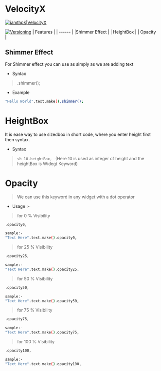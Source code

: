 # VelocityX 

[![iamthpk|VelocityX](https://badgen.net/badge/VelocityX/passing/blue?icon=github
)](https://github.com/iampawan/VelocityX)

[![Versioning](https://badgen.net/badge/Version/^0.4.0/purple)](https://pub.dev/packages/velocity_x)
| Features |
| ------ |
|Shimmer Effect |
| HeightBox |
| Opacity |

## Shimmer Effect
For Shimmer effect you can use as simply as we are adding text 

- Syntax
>.shimmer();
- Example 
```sh
"Hello World".text.make().shimmer();
```
# HeightBox
It is ease way to use sizedbox in short code, where you enter height first then syntax.

- Syntax
> ```sh 10.heightBox, ```
>(Here 10 is used as integer of height and the heightBox is Widegt Keyword)

# Opacity
> We can use this keyword in any widget with a dot operator 
- Usage :-
> for 0 % Visibility
```sh 
.opacity0,

sample:-
"Text Here".text.make().opacity0,
````
> for 25 % Visibility
```sh 
.opacity25,

sample:-
"Text Here".text.make().opacity25,
````
> for 50 % Visibility
```sh 
.opacity50,

sample:-
"Text Here".text.make().opacity50,
````
 
> for 75 % Visibility
```sh
.opacity75,

sample:-
"Text Here".text.make().opacity75,

````
> for 100 % Visibility
```sh
.opacity100,

sample:-
"Text Here".text.make().opacity100,
````
   
   
